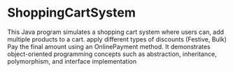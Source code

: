 # ShoppingCartSystem
This Java program simulates a shopping cart system where users can, add multiple products to a cart. apply different types of discounts (Festive, Bulk)  Pay the final amount using an OnlinePayment method. It demonstrates object-oriented programming concepts such as abstraction, inheritance, polymorphism, and interface implementation
